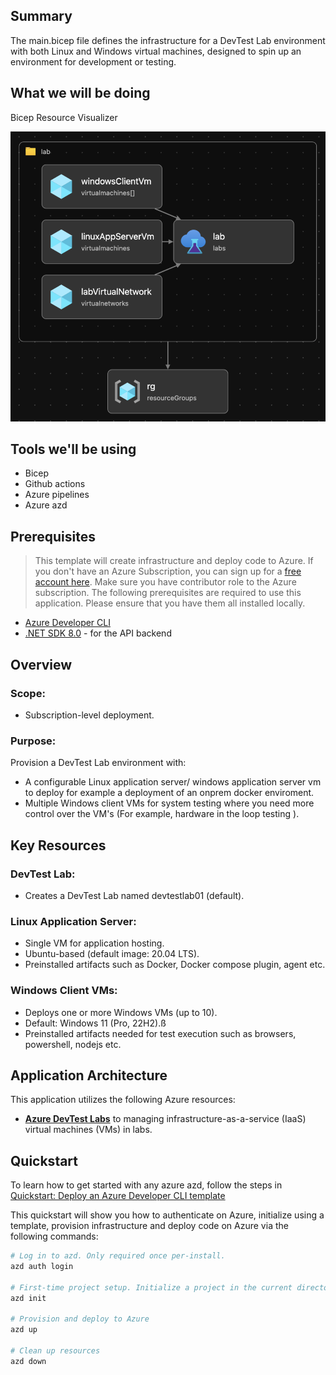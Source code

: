 ## Summary

The main.bicep file defines the infrastructure for a DevTest Lab environment with both Linux and Windows virtual machines, designed to spin up an environment for development or testing.

## What we will be doing

Bicep Resource Visualizer

![Lab Bicep Visualizer](./.images/lab-bicep-visualizer.png)


## Tools we'll be using

- Bicep
- Github actions
- Azure pipelines
- Azure azd


## Prerequisites

> This template will create infrastructure and deploy code to Azure. If you don't have an Azure Subscription, you can sign up for a [free account here](https://azure.microsoft.com/free/). Make sure you have contributor role to the Azure subscription.
The following prerequisites are required to use this application. Please ensure that you have them all installed locally.

- [Azure Developer CLI](https://aka.ms/azd-install)
- [.NET SDK 8.0](https://dotnet.microsoft.com/download/dotnet/8.0) - for the API backend

## Overview
### Scope: 
- Subscription-level deployment. 

### Purpose:
 Provision a DevTest Lab environment with: 
- A configurable Linux application server/ windows application server vm to deploy for example a deployment of an onprem docker enviroment.
- Multiple Windows client VMs for system testing where you need more control over the VM's (For example, hardware in the loop testing ).


## Key Resources
### DevTest Lab:
 - Creates a DevTest Lab named devtestlab01 (default).

### Linux Application Server:
- Single VM for application hosting.
- Ubuntu-based (default image: 20.04 LTS).
- Preinstalled artifacts such as Docker, Docker compose plugin, agent etc.

### Windows Client VMs:
- Deploys one or more Windows VMs (up to 10).
- Default: Windows 11 (Pro, 22H2).ß
- Preinstalled artifacts needed for test execution such as browsers, powershell, nodejs etc.

## Application Architecture

This application utilizes the following Azure resources:

- [**Azure DevTest Labs**](https://learn.microsoft.com/en-us/azure/devtest-labs/devtest-lab-overview) to managing infrastructure-as-a-service (IaaS) virtual machines (VMs) in labs.



## Quickstart
To learn how to get started with any azure azd, follow the steps in [Quickstart: Deploy an Azure Developer CLI template](https://learn.microsoft.com/en-us/azure/developer/azure-developer-cli/get-started?tabs=localinstall&pivots=programming-language-nodejs) 

This quickstart will show you how to authenticate on Azure, initialize using a template, provision infrastructure and deploy code on Azure via the following commands:

```bash
# Log in to azd. Only required once per-install.
azd auth login

# First-time project setup. Initialize a project in the current directory.
azd init 

# Provision and deploy to Azure
azd up

# Clean up resources
azd down
```


